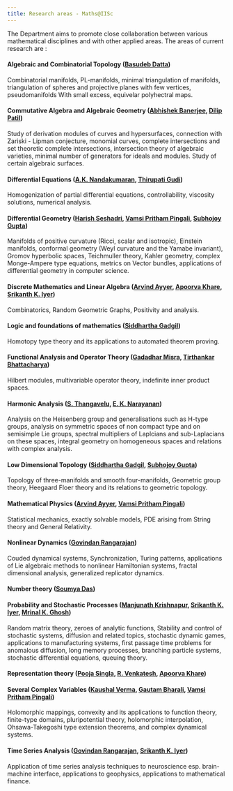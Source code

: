 ```yaml
---
title: Research areas - Maths@IISc
---
```


The Department aims to promote close collaboration between various mathematical disciplines and with other applied areas. The areas of current research are :

#### Algebraic and Combinatorial Topology ([Basudeb Datta](http://math.iisc.ac.in/~dattab/))
Combinatorial manifolds, PL-manifolds, minimal triangulation of manifolds, triangulation of spheres and projective planes with few vertices, pseudomanifolds With small excess, equivelar polyhectral maps.

#### Commutative Algebra and Algebraic Geometry ([Abhishek Banerjee](http://math.iisc.ac.in/~abhishek/), [Dilip Patil](http://math.iisc.ac.in/~patil/))
Study of derivation modules of curves and hypersurfaces, connection with Zariski - Lipman conjecture, monomial curves, complete intersections and set theoretic complete intersections, intersection theory of algebraic varieties, minimal number of generators for ideals and modules. Study of certain algebraic surfaces.

#### Differential Equations ([A.K. Nandakumaran](http://math.iisc.ac.in/~nands/), [Thirupati Gudi](http://math.iisc.ac.in/~gudi/))  
Homogenization of partial differential equations, controllability, viscosity solutions, numerical analysis.

#### Differential Geometry ([Harish Seshadri](http://math.iisc.ac.in/~harish/), [Vamsi Pritham Pingali](http://math.iisc.ac.in/~vamsipingali/), [Subhojoy Gupta](http://math.iisc.ac.in/~subhojoy/))
Manifolds of positive curvature (Ricci, scalar and isotropic), Einstein manifolds, conformal geometry (Weyl curvature and the Yamabe invariant), Gromov hyperbolic spaces, Teichmuller theory, Kahler geometry, complex Monge-Ampere type equations, metrics on Vector bundles, applications of differential geometry in computer science.

#### Discrete Mathematics and Linear Algebra ([Arvind Ayyer](http://math.iisc.ac.in/~arvind/), [Apoorva Khare](http://math.iisc.ac.in/~khare/), [Srikanth K. Iyer](http://math.iisc.ac.in/~skiyer/))
Combinatorics,  Random Geometric Graphs, Positivity and analysis. 

#### Logic and foundations of mathematics ([Siddhartha Gadgil](http://math.iisc.ac.in/~gadgil/))
Homotopy type theory and its applications to automated theorem proving.

#### Functional Analysis and Operator Theory ([Gadadhar Misra](http://math.iisc.ac.in/~gm/), [Tirthankar Bhattacharya](http://math.iisc.ac.in/~tirtha/))
Hilbert modules, multivariable operator theory, indefinite inner product spaces.

#### Harmonic Analysis ([S. Thangavelu](http://math.iisc.ac.in/~veluma/), [E. K. Narayanan](http://math.iisc.ac.in/~naru/))
Analysis on the Heisenberg group and generalisations such as H-type groups, analysis on symmetric spaces of non compact type and on semisimple Lie groups, spectral multipliers of Laplcians and sub-Laplacians on these spaces, integral geometry on homogeneous spaces and relations with complex analysis.

#### Low Dimensional Topology ([Siddhartha Gadgil](http://math.iisc.ac.in/~gadgil/), [Subhojoy Gupta](http://math.iisc.ac.in/~subhojoy/)) 
Topology of three-manifolds and smooth four-manifolds, Geometric group theory, Heegaard Floer theory and its relations to geometric topology.

#### Mathematical Physics ([Arvind Ayyer](http://math.iisc.ac.in/~arvind/), [Vamsi Pritham Pingali](http://math.iisc.ac.in/~vamsipingali/))
Statistical mechanics, exactly solvable models, PDE arising from String theory and General Relativity.

#### Nonlinear Dynamics ([Govindan Rangarajan](http://math.iisc.ac.in/~rangarajan/))
Couded dynamical systems, Synchronization, Turing patterns, applications of Lie algebraic methods to nonlinear Hamiltonian systems, fractal dimensional analysis, generalized replicator dynamics.

#### Number theory ([Soumya Das](http://math.iisc.ac.in/~somu/))

#### Probability and Stochastic Processes ([Manjunath Krishnapur](http://math.iisc.ac.in/~manju/), [Srikanth K. Iyer](http://math.iisc.ac.in/~skiyer/), [Mrinal K. Ghosh](http://math.iisc.ac.in/~mkg/))
Random matrix theory, zeroes of analytic functions, Stability and control of stochastic systems, diffusion and related topics, stochastic dynamic games, applications to manufacturing systems, first passage time problems for anomalous diffusion, long memory processes, branching particle systems, stochastic differential equations, queuing theory.

#### Representation theory ([Pooja Singla](http://math.iisc.ac.in/~pooja/), [R. Venkatesh](http://math.iisc.ac.in/~rvenkat/), [Apoorva Khare](http://math.iisc.ac.in/~khare/))


#### Several Complex Variables ([Kaushal Verma](http://math.iisc.ac.in/~kverma/), [Gautam Bharali](http://math.iisc.ac.in/~bharali/), [Vamsi Pritham Pingali](http://math.iisc.ac.in/~vamsipingali/))
Holomorphic mappings, convexity and its applications to function theory, finite-type domains, pluripotential theory, holomorphic interpolation, Ohsawa-Takegoshi type extension theorems, and complex dynamical systems.

#### Time Series Analysis ([Govindan Rangarajan](http://math.iisc.ac.in/~rangarajan/), [Srikanth K. Iyer](http://math.iisc.ac.in/~skiyer/))
Application of time series analysis techniques to neuroscience esp. brain-machine interface, applications to geophysics, applications to mathematical finance.
